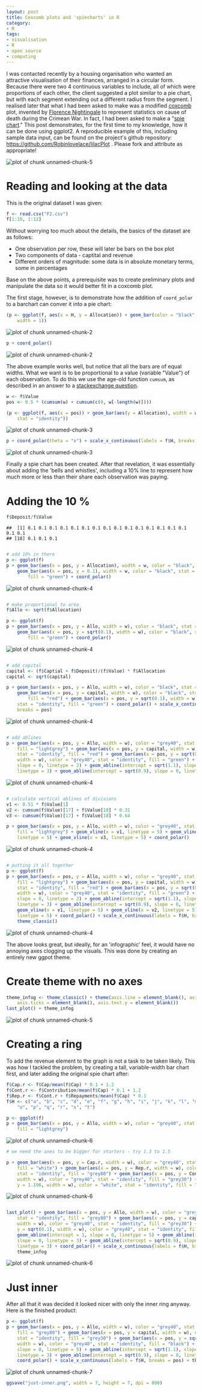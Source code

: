 ```yaml
---
layout: post
title: Coxcomb plots and 'spiecharts' in R
category:
- R
tags:
- visualisation
- R
- open source
- computing
---
```



I was contacted recently by a housing organisation who wanted 
an attractive visualisation of their finances, arranged in a circular 
form. Because there were two 4 continuous variables to include, all
of which were proportions of each other, the client suggested a plot
similar to a pie chart, but with each segment extending out a different
radius from the segment. I realised later that what I had been asked to 
make was a modified [coxcomb](http://en.wikipedia.org/wiki/Coxcomb_diagram#Polar_area_diagram) 
plot, invented by 
[Florence Nightingale](http://en.wikipedia.org/wiki/Florence_Nightingale) 
to represent statistics on cause of death during the Crimean War.
In fact, I had been asked to make a "[spie chart](http://www.cs.huji.ac.il/~feit/papers/Spie03TR.pdf)."
This post demonstrates, for the first time to my knowledge, how it can be done 
using ggplot2. A reproducible example of this, including sample data input, can be 
found on the project's github repository: https://github.com/Robinlovelace/lilacPlot . Please fork and attribute as appropriate!

![plot of chunk unnamed-chunk-5](https://raw.github.com/Robinlovelace/robinlovelace.github.io/master/figure/unnamed-chunk-53.png) 

<!--more-->

# Reading and looking at the data

This is the original dataset I was given:


```r
f <- read.csv("F2.csv")
f[1:10, 1:12]
```


Without worrying too much about the details, the basics of the dataset are
as follows: 

 - One observation per row, these will later be bars on the box plot
 - Two components of data - captital and revenue
 - Different orders of magnitude: some data is in absolute monetary terms, some in percentages
 
Base on the above points, a prerequisite was to create preliminary plots and manipulate the 
data so it would better fit in a coxcomb plot.

The first stage, however, is to demonstrate how the addition of 
`coord_polar` to a barchart can conver it into a pie chart:


```r
(p <- ggplot(f, aes(x = H, y = Allocation)) + geom_bar(color = "black", stat = "identity", 
    width = 1))
```

![plot of chunk unnamed-chunk-2](https://raw.github.com/Robinlovelace/robinlovelace.github.io/master/figure/unnamed-chunk-21.png) 

```r
p + coord_polar()
```

![plot of chunk unnamed-chunk-2](https://raw.github.com/Robinlovelace/robinlovelace.github.io/master/figure/unnamed-chunk-22.png) 


The above example works well, but notice that all the bars are of equal widths. 
What we want is to be proportional to a value (variable "Value") of each observation.
To do this we use the age-old function `cumsum`, as described in an
answer to a [stackexchange question](http://stackoverflow.com/questions/20688376/how-to-make-variable-bar-widths-in-ggplot2-not-overlap-or-gap).


```r
w <- f$Value
pos <- 0.5 * (cumsum(w) + cumsum(c(0, w[-length(w)])))

(p <- ggplot(f, aes(x = pos)) + geom_bar(aes(y = Allocation), width = w, color = "black", 
    stat = "identity"))
```

![plot of chunk unnamed-chunk-3](https://raw.github.com/Robinlovelace/robinlovelace.github.io/master/figure/unnamed-chunk-31.png) 

```r
p + coord_polar(theta = "x") + scale_x_continuous(labels = f$H, breaks = pos)
```

![plot of chunk unnamed-chunk-3](https://raw.github.com/Robinlovelace/robinlovelace.github.io/master/figure/unnamed-chunk-32.png) 


Finally a spie chart has been created. After that revelation, it was essentially about adding the 'bells and 
whistles', including a 10% line to represent how much more or less than their share each observation was
paying.

# Adding the 10 %


```r
f$Deposit/f$Value
```

```
##  [1] 0.1 0.1 0.1 0.1 0.1 0.1 0.1 0.1 0.1 0.1 0.1 0.1 0.1 0.1 0.1 0.1 0.1
## [18] 0.1 0.1 0.1
```

```r

# add 10% in there
p <- ggplot(f)
p + geom_bar(aes(x = pos, y = Allocation), width = w, color = "black", stat = "identity") + 
    geom_bar(aes(x = pos, y = 0.1), width = w, color = "black", stat = "identity", 
        fill = "green") + coord_polar()
```

![plot of chunk unnamed-chunk-4](https://raw.github.com/Robinlovelace/robinlovelace.github.io/master/figure/unnamed-chunk-41.png) 

```r

# make proportional to area
f$Allo <- sqrt(f$Allocation)

p <- ggplot(f)
p + geom_bar(aes(x = pos, y = Allo, width = w), color = "black", stat = "identity") + 
    geom_bar(aes(x = pos, y = sqrt(0.1), width = w), color = "black", stat = "identity", 
        fill = "green") + coord_polar()
```

![plot of chunk unnamed-chunk-4](https://raw.github.com/Robinlovelace/robinlovelace.github.io/master/figure/unnamed-chunk-42.png) 

```r

# add capital
capital <- (f$Captial + f$Deposit)/(f$Value) * f$Allocation
capital <- sqrt(capital)

p + geom_bar(aes(x = pos, y = Allo, width = w), color = "black", stat = "identity") + 
    geom_bar(aes(x = pos, y = capital, width = w), color = "black", stat = "identity", 
        fill = "red") + geom_bar(aes(x = pos, y = sqrt(0.1), width = w), color = "black", 
    stat = "identity", fill = "green") + coord_polar() + scale_x_continuous(labels = f$H, 
    breaks = pos)
```

![plot of chunk unnamed-chunk-4](https://raw.github.com/Robinlovelace/robinlovelace.github.io/master/figure/unnamed-chunk-43.png) 

```r

# add ablines
p + geom_bar(aes(x = pos, y = Allo, width = w), color = "grey40", stat = "identity", 
    fill = "lightgrey") + geom_bar(aes(x = pos, y = capital, width = w), color = "grey40", 
    stat = "identity", fill = "red") + geom_bar(aes(x = pos, y = sqrt(0.1), 
    width = w), color = "grey40", stat = "identity", fill = "green") + geom_abline(intercept = 1, 
    slope = 0, linetype = 2) + geom_abline(intercept = sqrt(1.1), slope = 0, 
    linetype = 3) + geom_abline(intercept = sqrt(0.9), slope = 0, linetype = 3)
```

![plot of chunk unnamed-chunk-4](https://raw.github.com/Robinlovelace/robinlovelace.github.io/master/figure/unnamed-chunk-44.png) 

```r

# calculate vertical ablines of divisions
v1 <- 0.51 * f$Value[1]
v2 <- cumsum(f$Value)[17] + f$Value[18] * 0.31
v3 <- cumsum(f$Value)[17] + f$Value[18] * 0.64

p + geom_bar(aes(x = pos, y = Allo, width = w), color = "grey40", stat = "identity", 
    fill = "lightgrey") + geom_vline(x = v1, linetype = 5) + geom_vline(x = v2, 
    linetype = 5) + geom_vline(x = v3, linetype = 5) + coord_polar()
```

![plot of chunk unnamed-chunk-4](https://raw.github.com/Robinlovelace/robinlovelace.github.io/master/figure/unnamed-chunk-45.png) 

```r

# putting it all together
p <- ggplot(f)
p + geom_bar(aes(x = pos, y = Allo, width = w), color = "grey40", stat = "identity", 
    fill = "lightgrey") + geom_bar(aes(x = pos, y = capital, width = w), color = "grey40", 
    stat = "identity", fill = "red") + geom_bar(aes(x = pos, y = sqrt(0.1), 
    width = w), color = "grey40", stat = "identity", fill = "green") + geom_abline(intercept = 1, 
    slope = 0, linetype = 2) + geom_abline(intercept = sqrt(1.1), slope = 0, 
    linetype = 3) + geom_abline(intercept = sqrt(0.9), slope = 0, linetype = 3) + 
    geom_vline(x = v1, linetype = 5) + geom_vline(x = v2, linetype = 5) + geom_vline(x = v3, 
    linetype = 5) + coord_polar() + scale_x_continuous(labels = f$H, breaks = pos) + 
    theme_classic()
```

![plot of chunk unnamed-chunk-4](https://raw.github.com/Robinlovelace/robinlovelace.github.io/master/figure/unnamed-chunk-46.png) 


The above looks great, but ideally, for an 'infographic' feel, it would 
have no annoying axes clogging up the visuals. This was done by creating an 
entirely new ggpot theme.

# Create theme with no axes


```r
theme_infog <- theme_classic() + theme(axis.line = element_blank(), axis.title = element_blank(), 
    axis.ticks = element_blank(), axis.text.y = element_blank())
last_plot() + theme_infog
```

![plot of chunk unnamed-chunk-5](https://raw.github.com/Robinlovelace/robinlovelace.github.io/master/figure/unnamed-chunk-5.png) 


# Creating a ring

To add the revenue element to the graph is not a task to be taken likely. 
This was how I tackled the problem, by creating a tall, variable-width 
bar chart first, and later adding the original spie chart after:


```r
f$Cap.r <- f$Cap/mean(f$Cap) * 0.1 + 1.2
f$Cont.r <- f$Contribution/mean(f$Cap) * 0.1 + 1.2
f$Rep.r <- f$Cont.r + f$Repayments/mean(f$Cap) * 0.1
f$H <- c("a", "b", "c", "d", "e", "f", "g", "h", "i", "j", "k", "l", "m", "n", 
    "o", "p", "q", "r", "s", "t")

p <- ggplot(f)
p + geom_bar(aes(x = pos, y = Allo, width = w), color = "grey40", stat = "identity", 
    fill = "lightgrey")
```

![plot of chunk unnamed-chunk-6](https://raw.github.com/Robinlovelace/robinlovelace.github.io/master/figure/unnamed-chunk-61.png) 

```r
# we need the axes to be bigger for starters - try 1.3 to 1.5

p + geom_bar(aes(x = pos, y = Cap.r, width = w), color = "grey40", stat = "identity", 
    fill = "white") + geom_bar(aes(x = pos, y = Rep.r, width = w), color = "grey40", 
    stat = "identity", fill = "grey80") + geom_bar(aes(x = pos, y = Cont.r, 
    width = w), color = "grey40", stat = "identity", fill = "grey30") + geom_bar(aes(x = pos, 
    y = 1.196, width = w), color = "white", stat = "identity", fill = "white")
```

![plot of chunk unnamed-chunk-6](https://raw.github.com/Robinlovelace/robinlovelace.github.io/master/figure/unnamed-chunk-62.png) 

```r

last_plot() + geom_bar(aes(x = pos, y = Allo, width = w), color = "grey40", 
    stat = "identity", fill = "grey80") + geom_bar(aes(x = pos, y = capital, 
    width = w), color = "grey40", stat = "identity", fill = "grey30") + geom_bar(aes(x = pos, 
    y = sqrt(0.1), width = w), color = "grey40", stat = "identity", fill = "black") + 
    geom_abline(intercept = 1, slope = 0, linetype = 5) + geom_abline(intercept = sqrt(1.1), 
    slope = 0, linetype = 3) + geom_abline(intercept = sqrt(0.9), slope = 0, 
    linetype = 3) + coord_polar() + scale_x_continuous(labels = f$H, breaks = pos) + 
    theme_infog
```

![plot of chunk unnamed-chunk-6](https://raw.github.com/Robinlovelace/robinlovelace.github.io/master/figure/unnamed-chunk-63.png) 


# Just inner

After all that it was decided it looked nicer with only the inner ring anyway.
Here is the finished product:


```r
p <- ggplot(f)
p + geom_bar(aes(x = pos, y = Allo, width = w), color = "grey40", stat = "identity", 
    fill = "grey80") + geom_bar(aes(x = pos, y = capital, width = w), color = "grey40", 
    stat = "identity", fill = "grey30") + geom_bar(aes(x = pos, y = sqrt(0.1), 
    width = w), color = "grey40", stat = "identity", fill = "black") + geom_abline(intercept = 1, 
    slope = 0, linetype = 5) + geom_abline(intercept = sqrt(1.1), slope = 0, 
    linetype = 3) + geom_abline(intercept = sqrt(0.9), slope = 0, linetype = 3) + 
    coord_polar() + scale_x_continuous(labels = f$H, breaks = pos) + theme_infog
```

![plot of chunk unnamed-chunk-7](https://raw.github.com/Robinlovelace/robinlovelace.github.io/master/figure/unnamed-chunk-7.png) 

```r
ggsave("just-inner.png", width = 7, height = 7, dpi = 800)
```


